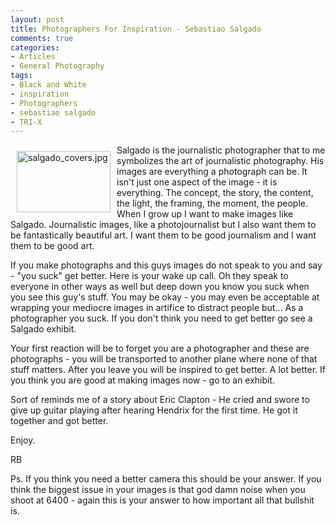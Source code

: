 ```yaml
---
layout: post
title: Photographers For Inspiration - Sebastiao Salgado
comments: true
categories:
- Articles
- General Photography
tags:
- Black and White
- inspiration
- Photographers
- sebastiao salgado
- TRI-X
---
```

<a rel="lightbox" href="/wp-content/uploads/2010/01/salgado_covers.jpg"><img title="salgado_covers.jpg" src="/wp-content/uploads/2010/01/.thumbs/.salgado_covers.jpg" border="0" alt="salgado_covers.jpg" hspace="10" vspace="10" width="150" height="98" align="left" /></a>Salgado is the journalistic photographer that to me symbolizes the art of journalistic photography. His images are everything a photograph can be. It isn't just one aspect of the image - it is everything. The concept, the story, the content, the light, the framing, the moment, the people. When I grow up I want to make images like Salgado. Journalistic images, like a photojournalist but I also want them to be fantastically beautiful art. I want them to be good journalism and I want them to be good art.

If you make photographs and this guys images do not speak to you and say - "you suck" get better. Here is your wake up call. Oh they speak to everyone in other ways as well but deep down you know you suck when you see this guy's stuff. You may be okay - you may even be acceptable at wrapping your mediocre images in artifice to distract people but... As a photographer you suck. If you don't think you need to get better go see a Salgado exhibit.

Your first reaction will be to forget you are a photographer and these are photographs - you will be transported to another plane where none of that stuff matters. After you leave you will be inspired to get better. A lot better. If you think you are good at making images now - go to an exhibit.

Sort of reminds me of a story about Eric Clapton - He cried and swore to give up guitar playing after hearing Hendrix for the first time. He got it together and got better.

Enjoy.

RB

Ps. If you think you need a better camera this should be your answer. If you think the biggest issue in your images is that god damn noise when you shoot at 6400 - again this is your answer to how important all that bullshit is.